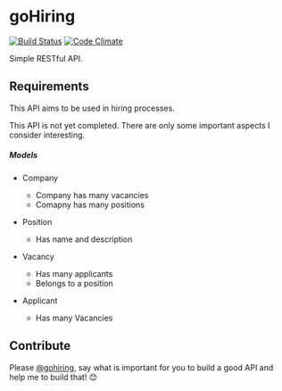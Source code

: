 # goHiring

[![Build Status](https://travis-ci.org/franzejr/code-challenges.svg)](https://travis-ci.org/franzejr/code-challenges)
[![Code Climate](https://codeclimate.com/favicon.ico)](https://codeclimate.com/github/franzejr/code-challenges/compare/goHiring)


Simple RESTful API.

## Requirements

This API aims to be used in hiring processes.

This API is not yet completed. There are only some important aspects I consider interesting.

##### Models

* Company
	- Company has many vacancies
	- Comapny has many positions

*	Position
	- Has name and description

* Vacancy
	- Has many applicants
	- Belongs to a position

*	Applicant
	- Has many Vacancies


## Contribute

Please [@gohiring](github.com/goHiring), say what is important for you to build a good API and help me to build that! :blush:
